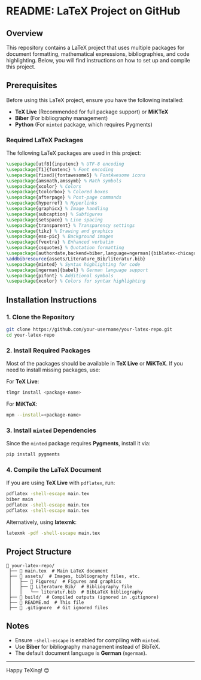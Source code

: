 # README: LaTeX Project on GitHub

## Overview
This repository contains a LaTeX project that uses multiple packages for document formatting, mathematical expressions, bibliographies, and code highlighting. Below, you will find instructions on how to set up and compile this project.

## Prerequisites
Before using this LaTeX project, ensure you have the following installed:

- **TeX Live** (Recommended for full package support) or **MiKTeX**
- **Biber** (For bibliography management)
- **Python** (For `minted` package, which requires Pygments)

### Required LaTeX Packages
The following LaTeX packages are used in this project:

```latex
\usepackage[utf8]{inputenc} % UTF-8 encoding
\usepackage[T1]{fontenc} % Font encoding
\usepackage[fixed]{fontawesome5} % FontAwesome icons
\usepackage{amsmath,amssymb} % Math symbols
\usepackage{xcolor} % Colors
\usepackage{tcolorbox} % Colored boxes
\usepackage{afterpage} % Post-page commands
\usepackage{hyperref} % Hyperlinks
\usepackage{graphicx} % Image handling
\usepackage{subcaption} % Subfigures
\usepackage{setspace} % Line spacing
\usepackage{transparent} % Transparency settings
\usepackage{tikz} % Drawing and graphics
\usepackage{eso-pic} % Background images
\usepackage{fvextra} % Enhanced verbatim
\usepackage{csquotes} % Quotation formatting
\usepackage[authordate,backend=biber,language=ngerman]{biblatex-chicago} % Bibliography
\addbibresource{assets/Literature_Bib/literatur.bib}
\usepackage{minted} % Syntax highlighting for code
\usepackage[ngerman]{babel} % German language support
\usepackage{pifont} % Additional symbols
\usepackage{xcolor} % Colors for syntax highlighting
```

## Installation Instructions
### 1. Clone the Repository
```sh
git clone https://github.com/your-username/your-latex-repo.git
cd your-latex-repo
```

### 2. Install Required Packages
Most of the packages should be available in **TeX Live** or **MiKTeX**. If you need to install missing packages, use:

For **TeX Live**:
```sh
tlmgr install <package-name>
```
For **MiKTeX**:
```sh
mpm --install=<package-name>
```

### 3. Install `minted` Dependencies
Since the `minted` package requires **Pygments**, install it via:
```sh
pip install pygments
```

### 4. Compile the LaTeX Document
If you are using **TeX Live** with `pdflatex`, run:
```sh
pdflatex -shell-escape main.tex
biber main
pdflatex -shell-escape main.tex
pdflatex -shell-escape main.tex
```

Alternatively, using **latexmk**:
```sh
latexmk -pdf -shell-escape main.tex
```

## Project Structure
```
📂 your-latex-repo/
 ├── 📄 main.tex  # Main LaTeX document
 ├── 📂 assets/  # Images, bibliography files, etc.
 │   ├── 📂 Figures/  # Figures and graphics
 │   ├── 📂 Literature_Bib/  # Bibliography file
 │   │   └── literatur.bib  # BibLaTeX bibliography
 ├── 📂 build/  # Compiled outputs (ignored in .gitignore)
 ├── 📄 README.md  # This file
 ├── 📄 .gitignore  # Git ignored files
```

## Notes
- Ensure `-shell-escape` is enabled for compiling with `minted`.
- Use **Biber** for bibliography management instead of BibTeX.
- The default document language is **German** (`ngerman`).

---
Happy TeXing! 😊

